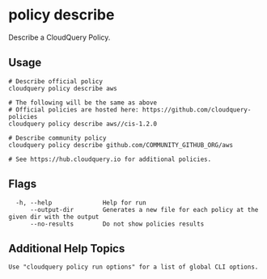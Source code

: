 # policy describe

Describe a CloudQuery Policy.

## Usage
```
# Describe official policy
cloudquery policy describe aws

# The following will be the same as above
# Official policies are hosted here: https://github.com/cloudquery-policies
cloudquery policy describe aws//cis-1.2.0

# Describe community policy
cloudquery policy describe github.com/COMMUNITY_GITHUB_ORG/aws

# See https://hub.cloudquery.io for additional policies.

```

## Flags

```
  -h, --help              Help for run
      --output-dir        Generates a new file for each policy at the given dir with the output
      --no-results        Do not show policies results
```

## Additional Help Topics
```
Use "cloudquery policy run options" for a list of global CLI options.
```
